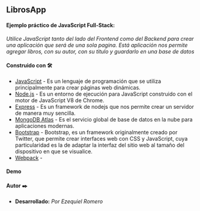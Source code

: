 ## LibrosApp

#### Ejemplo práctico de JavaScript Full-Stack: 
_Utilice JavaScript tanto del lado del Frontend como del Backend para crear una aplicación que será de una sola pagina. Está aplicación nos permite agregar libros, con su autor, con su titulo y guardarlo en una base de datos_

#### Construido con 🛠️

* [JavaScript](https://developer.mozilla.org/es/docs/Web/JavaScript) - Es un lenguaje de programación que se utiliza principalmente para crear páginas web dinámicas.
* [Node.js](https://nodejs.org/es/) - Es un entorno de ejecución para JavaScript construido con el motor de JavaScript V8 de Chrome.
* [Express](https://expressjs.com/es/) - Es un framework de nodejs que nos permite crear un servidor de manera muy sencilla.
* [MongoDB Atlas](https://www.mongodb.com/cloud/atlas) - Es el servicio global de base de datos en la nube para aplicaciones modernas.
* [Bootstrap](https://getbootstrap.com/) - Bootstrap, es un framework originalmente creado por Twitter, que permite crear interfaces web con CSS y JavaScript, cuya particularidad es la de adaptar la interfaz del sitio web al tamaño del dispositivo en que se visualice.
* [Webpack](https://webpack.js.org/) - 


#### Demo 

#### Autor ✒️
* **Desarrollado:**  _Por Ezequiel Romero_
